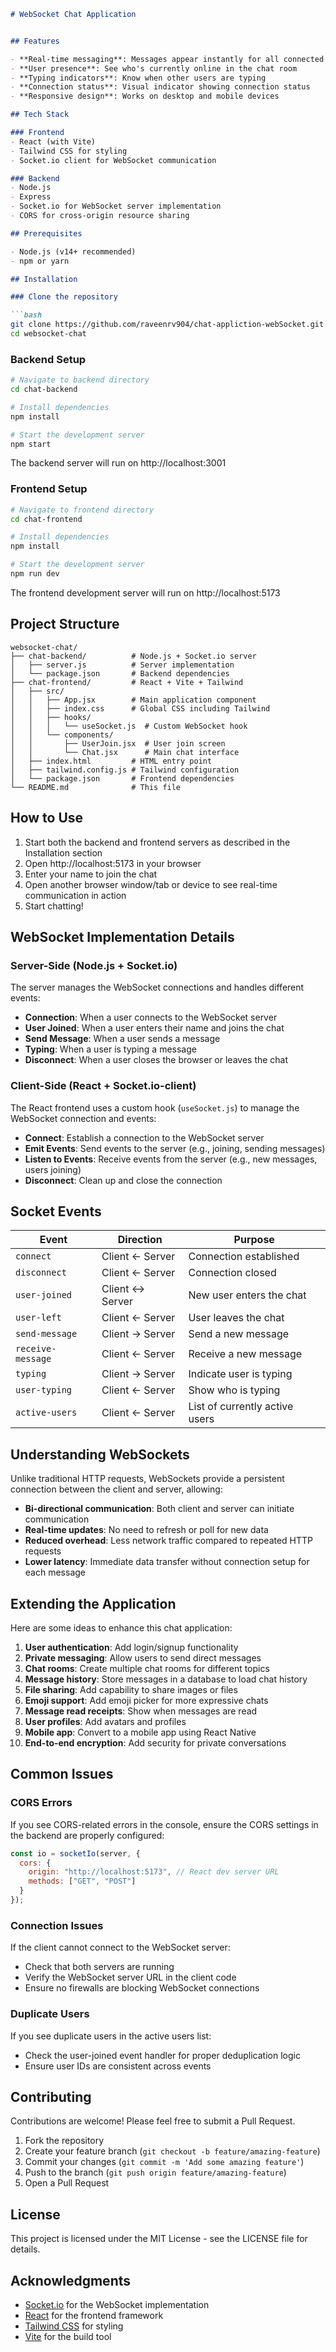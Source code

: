 
```markdown
# WebSocket Chat Application


## Features

- **Real-time messaging**: Messages appear instantly for all connected users
- **User presence**: See who's currently online in the chat room
- **Typing indicators**: Know when other users are typing
- **Connection status**: Visual indicator showing connection status
- **Responsive design**: Works on desktop and mobile devices

## Tech Stack

### Frontend
- React (with Vite)
- Tailwind CSS for styling
- Socket.io client for WebSocket communication

### Backend
- Node.js
- Express
- Socket.io for WebSocket server implementation
- CORS for cross-origin resource sharing

## Prerequisites

- Node.js (v14+ recommended)
- npm or yarn

## Installation

### Clone the repository

```bash
git clone https://github.com/raveenrv904/chat-appliction-webSocket.git
cd websocket-chat
```

### Backend Setup

```bash
# Navigate to backend directory
cd chat-backend

# Install dependencies
npm install

# Start the development server
npm start
```

The backend server will run on http://localhost:3001

### Frontend Setup

```bash
# Navigate to frontend directory
cd chat-frontend

# Install dependencies
npm install

# Start the development server
npm run dev
```

The frontend development server will run on http://localhost:5173

## Project Structure

```
websocket-chat/
├── chat-backend/          # Node.js + Socket.io server
│   ├── server.js          # Server implementation
│   └── package.json       # Backend dependencies
├── chat-frontend/         # React + Vite + Tailwind
│   ├── src/
│   │   ├── App.jsx        # Main application component
│   │   ├── index.css      # Global CSS including Tailwind
│   │   ├── hooks/
│   │   │   └── useSocket.js  # Custom WebSocket hook
│   │   └── components/
│   │       ├── UserJoin.jsx  # User join screen
│   │       └── Chat.jsx      # Main chat interface
│   ├── index.html         # HTML entry point
│   ├── tailwind.config.js # Tailwind configuration
│   └── package.json       # Frontend dependencies
└── README.md              # This file
```

## How to Use

1. Start both the backend and frontend servers as described in the Installation section
2. Open http://localhost:5173 in your browser
3. Enter your name to join the chat
4. Open another browser window/tab or device to see real-time communication in action
5. Start chatting!

## WebSocket Implementation Details

### Server-Side (Node.js + Socket.io)

The server manages the WebSocket connections and handles different events:

- **Connection**: When a user connects to the WebSocket server
- **User Joined**: When a user enters their name and joins the chat
- **Send Message**: When a user sends a message
- **Typing**: When a user is typing a message
- **Disconnect**: When a user closes the browser or leaves the chat

### Client-Side (React + Socket.io-client)

The React frontend uses a custom hook (`useSocket.js`) to manage the WebSocket connection and events:

- **Connect**: Establish a connection to the WebSocket server
- **Emit Events**: Send events to the server (e.g., joining, sending messages)
- **Listen to Events**: Receive events from the server (e.g., new messages, users joining)
- **Disconnect**: Clean up and close the connection

## Socket Events

| Event | Direction | Purpose |
|-------|-----------|---------|
| `connect` | Client ← Server | Connection established |
| `disconnect` | Client ← Server | Connection closed |
| `user-joined` | Client ↔ Server | New user enters the chat |
| `user-left` | Client ← Server | User leaves the chat |
| `send-message` | Client → Server | Send a new message |
| `receive-message` | Client ← Server | Receive a new message |
| `typing` | Client → Server | Indicate user is typing |
| `user-typing` | Client ← Server | Show who is typing |
| `active-users` | Client ← Server | List of currently active users |

## Understanding WebSockets

Unlike traditional HTTP requests, WebSockets provide a persistent connection between the client and server, allowing:

- **Bi-directional communication**: Both client and server can initiate communication
- **Real-time updates**: No need to refresh or poll for new data
- **Reduced overhead**: Less network traffic compared to repeated HTTP requests
- **Lower latency**: Immediate data transfer without connection setup for each message

## Extending the Application

Here are some ideas to enhance this chat application:

1. **User authentication**: Add login/signup functionality
2. **Private messaging**: Allow users to send direct messages
3. **Chat rooms**: Create multiple chat rooms for different topics
4. **Message history**: Store messages in a database to load chat history
5. **File sharing**: Add capability to share images or files
6. **Emoji support**: Add emoji picker for more expressive chats
7. **Message read receipts**: Show when messages are read
8. **User profiles**: Add avatars and profiles
9. **Mobile app**: Convert to a mobile app using React Native
10. **End-to-end encryption**: Add security for private conversations

## Common Issues

### CORS Errors
If you see CORS-related errors in the console, ensure the CORS settings in the backend are properly configured:

```javascript
const io = socketIo(server, {
  cors: {
    origin: "http://localhost:5173", // React dev server URL
    methods: ["GET", "POST"]
  }
});
```

### Connection Issues
If the client cannot connect to the WebSocket server:
- Check that both servers are running
- Verify the WebSocket server URL in the client code
- Ensure no firewalls are blocking WebSocket connections

### Duplicate Users
If you see duplicate users in the active users list:
- Check the user-joined event handler for proper deduplication logic
- Ensure user IDs are consistent across events

## Contributing

Contributions are welcome! Please feel free to submit a Pull Request.

1. Fork the repository
2. Create your feature branch (`git checkout -b feature/amazing-feature`)
3. Commit your changes (`git commit -m 'Add some amazing feature'`)
4. Push to the branch (`git push origin feature/amazing-feature`)
5. Open a Pull Request

## License

This project is licensed under the MIT License - see the LICENSE file for details.

## Acknowledgments

- [Socket.io](https://socket.io/) for the WebSocket implementation
- [React](https://reactjs.org/) for the frontend framework
- [Tailwind CSS](https://tailwindcss.com/) for styling
- [Vite](https://vitejs.dev/) for the build tool

